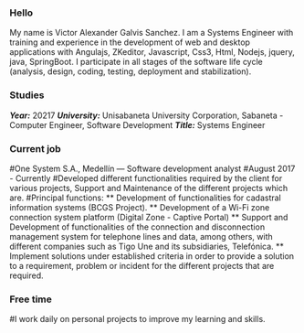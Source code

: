 ### Hello

My name is Victor Alexander Galvis Sanchez. 
I am a Systems Engineer with training and experience in the development of web and desktop applications with Angulajs, ZKeditor, Javascript, Css3, Html, Nodejs, jquery, java, SpringBoot.
I participate in all stages of the software life cycle (analysis, design, coding, testing, deployment and stabilization).


### Studies

***Year:***  20217
***University:*** Unisabaneta University Corporation, Sabaneta - Computer Engineer, Software Development
***Title:***  Systems Engineer

### Current job

#One System S.A., Medellín —  Software development analyst
#August 2017 - Currently
#Developed different functionalities required by the client for various projects, Support and Maintenance of the different projects which are.
#Principal functions:
** Development of functionalities for cadastral information systems (BCGS Project).
** Development of a Wi-Fi zone connection system platform (Digital Zone - Captive Portal)
** Support and Development of functionalities of the connection and disconnection management system for telephone lines and data, among others, with different companies such as Tigo Une and its subsidiaries, Telefónica.
** Implement solutions under established criteria in order to provide a solution to a requirement, problem or incident for the different projects that are required.

### Free time 
#I work daily on personal  projects to improve my learning and skills.
